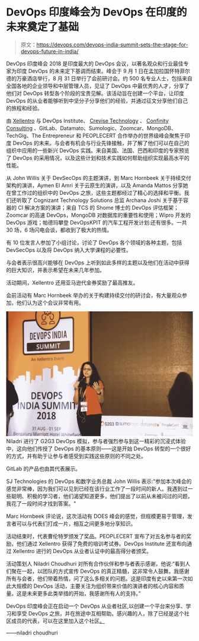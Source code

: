 # DevOps 印度峰会为 DevOps 在印度的未来奠定了基础

> 原文：<https://devops.com/devops-india-summit-sets-the-stage-for-devops-future-in-india/>

DevOps 印度峰会 2018 是印度最大的 DevOps 会议，以著名观众和行业最佳专家为印度 DevOps 的未来定下基调而结束。峰会于 9 月 1 日在孟加拉国怀特菲尔德的万豪酒店举行，8 月 31 日举行了会前研讨会。约 500 名专业人士，包括来自全国各地的企业领导和中层管理人员，见证了 DevOps 中最优秀的人才，分享了他们对 DevOps 转型各个阶段的宝贵见解。该活动旨在创建一个平台，让印度 DevOps 的从业者能够听到中坚分子分享他们的经验，并通过征文分享他们自己的旅程和经验。

由 [Xellentro](https://www.xellentro.com/) 与 DevOps Institute、 [Crevise Technology](https://www.crevise.com/) 、 [Confinity Consulting](https://confinityconsulting.com/) 、GitLab、Datamato、Sumologic、Zoomcar、MongoDB、TechGig、The Entrepreneur 和 PEOPLECERT 合作举办的世界级峰会聚焦于印度 DevOps 的未来。与会者有机会与行业先锋接触，并了解了他们可以在自己的组织中应用的一些新兴 DevOps 实践。来自美国、法国、巴西和印度的专家预览了 DevOps 的采用情况，以及这些计划和技术实践如何帮助组织实现最高水平的性能。

从 John Willis 关于 DevSecOps 的主题演讲，到 Marc Hornbeek 关于持续交付架构的演讲，Aymen El Amri 关于云原生的演讲，以及 Amanda Mattos 分享她在曾工作过的组织中的 DevOps 之旅，这些主题都经过了精心的选择和平衡。我们还听取了 Cognizant Technology Solutions 总监 Archana Joshi 关于基于容器的 CI 解决方案的演讲；来自 TCS 的 Shome 博士的 DevOps 评估框架；Zoomcar 的高速 DevOps，MongoDB 对数据库的重要性和使用；Wipro 开发的 DevOps 游戏；帕德玛攀登 DevOpsKPIT 的汽车工程开发计划:还有很多。一共 30 场，6 场闪电会谈，都收到了极大的热情。

有 10 位发言人参加了小组讨论，讨论了 DevOps 各个领域的各种主题，包括 DevSecOps 以及将 DevOps 纳入大学课程的必要性。

与会者表示很高兴能够在 DevOps 上听到如此多样的主题以及他们在活动中获得的巨大知识，并表示希望在未来几年参加。

活动期间，Xellentro 还用亚马逊代金券奖励了最高推友。

会前活动有 Marc Hornbeek 举办的关于构建持续交付的研讨会，有大量观众参加，他们认为这个会议非常有用。

![](img/3baa8d319db78fd014abe3cc3e00d2a7.png) Niladri 进行了 G2G3 DevOps 模拟，参与者强烈参与到这一精彩的沉浸式体验中，这向他们传授了 DevOps 的基本原则——这是开始 DevOps 转型的一个很好的方式，并有助于让参与者感受到实践这些原则的不同之处。

GitLab 的产品也由其代表展示。

SJ Technologies 的 DevOps 和数字业务总裁 John Willis 表示:“参加本次峰会的感觉非常棒，因为我们可以见到已经在该行业工作了一段时间的新人。我遇到过一些聪明、积极的学习者，他们渴望知道更多，他们提出了以前从未被问过的问题，我花了一段时间才找到答案。"

Marc Hornbeek 评论说，这次活动有 DOES 峰会的感觉，但规模更易于管理，发言者可以与代表们打成一片，相互之间更多地分享知识。

活动结束时，代表曹伦特罗颁发了奖品。PEOPLECERT 宣布了对五名参与者的奖励，他们通过 Xellentro 获得了免费的培训考试券。DevOps Institute 还宣布向通过 Xellentro 进行的 DevOps 从业者认证中的最高得分者颁奖。

活动策划人 Niladri Choudhuri 对所有合作伙伴和参与者表示感谢，他说:“看到人们聚在一起，以团队的方式宣传 DevOps 的真正精髓，这非常令人鼓舞。我感谢所有与会者，他们带着热情，问了这么多相关的问题。这是印度有史以来第一次如此大规模的 DevOps 活动，主要关注为组织带来价值的演讲者的核心内容和质量。这是未来更多此类举措的开始，我感谢所有人的支持。”

DevOps 印度峰会正在启动一个 DevOps 从业者社区,以创建一个平台来分享、学习和享受 DevOps 之旅，并在旅途中互相帮助。感兴趣的人，除了已经是这个社区成员的代表，可以在这里加入这个社区[。](https://devopsindiasummit.com)

——niladri choudhuri